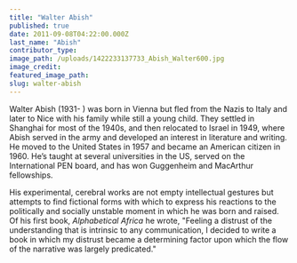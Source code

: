 ```yaml
---
title: "Walter Abish"
published: true
date: 2011-09-08T04:22:00.000Z
last_name: "Abish"
contributor_type:
image_path: /uploads/1422233137733_Abish_Walter600.jpg
image_credit:
featured_image_path:
slug: walter-abish
---
```


Walter Abish (1931- ) was born in Vienna but fled from the Nazis to Italy and later to Nice with his family while still a young child. They settled in Shanghai for most of the 1940s, and then relocated to Israel in 1949, where Abish served in the army and developed an interest in literature and writing. He moved to the United States in 1957 and became an American citizen in 1960. He’s taught at several universities in the US, served on the International PEN board, and has won Guggenheim and MacArthur fellowships. 

His experimental, cerebral works are not empty intellectual gestures but attempts to find fictional forms with which to express his reactions to the politically and socially unstable moment in which he was born and raised. Of his first book, _Alphabetical Africa_ he wrote, "Feeling a distrust of the understanding that is intrinsic to any communication, I decided to write a book in which my distrust became a determining factor upon which the flow of the narrative was largely predicated."

